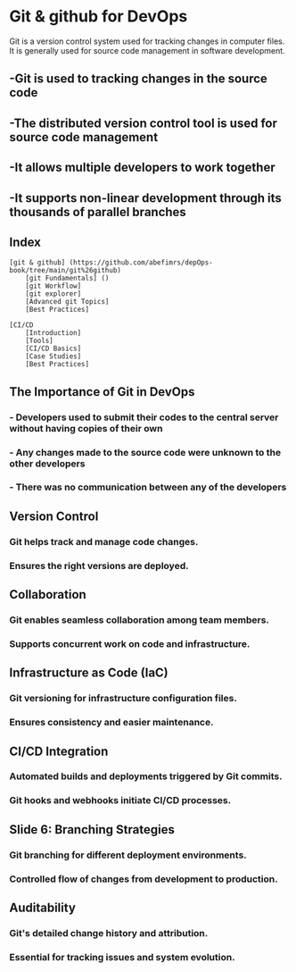 # Git & github for DevOps

Git is a version control system used for tracking changes in computer files. It is generally used for source code management in software development.

## -Git is used to tracking changes in the source code
## -The distributed version control tool is used for source code management
## -It allows multiple developers to work together
## -It supports non-linear development through its thousands of parallel branches




## Index

	[git & github] (https://github.com/abefimrs/depOps-book/tree/main/git%26github)
		[git Fundamentals] ()
		[git Workflow]
		[git explorer]
		[Advanced git Topics]
		[Best Practices]

	[CI/CD
		[Introduction]
		[Tools]
		[CI/CD Basics]
		[Case Studies]
		[Best Practices]


## The Importance of Git in DevOps

### - Developers used to submit their codes to the central server without having copies of their own
### - Any changes made to the source code were unknown to the other developers
### - There was no communication between any of the developers


## Version Control

### Git helps track and manage code changes.
### Ensures the right versions are deployed.


## Collaboration

### Git enables seamless collaboration among team members.
### Supports concurrent work on code and infrastructure.


## Infrastructure as Code (IaC)

### Git versioning for infrastructure configuration files.
### Ensures consistency and easier maintenance.


## CI/CD Integration

### Automated builds and deployments triggered by Git commits.
### Git hooks and webhooks initiate CI/CD processes.

## Slide 6: Branching Strategies


### Git branching for different deployment environments.
### Controlled flow of changes from development to production.


## Auditability

### Git's detailed change history and attribution.
### Essential for tracking issues and system evolution.





